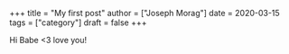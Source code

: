 +++
title = "My first post"
author = ["Joseph Morag"]
date = 2020-03-15
tags = ["category"]
draft = false
+++

Hi Babe <3 love you!

